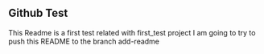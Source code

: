 ## Github Test
This Readme is a first test related with first_test project
I am going to try to push this README to the branch add-readme
